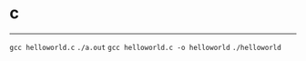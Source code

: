 # c
---

```gcc helloworld.c```
```./a.out```
```gcc helloworld.c -o helloworld```
```./helloworld```
